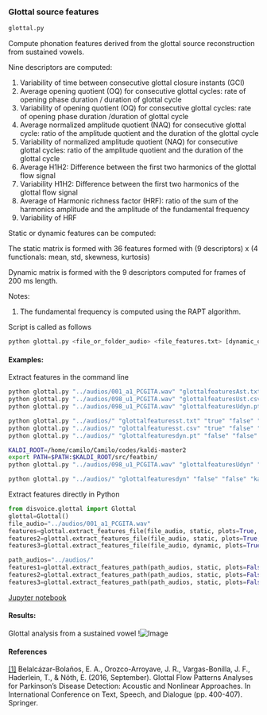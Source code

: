 
### Glottal source features

```sh
glottal.py
```

Compute phonation features derived from the glottal source reconstruction from sustained vowels.

Nine descriptors are computed:

1. Variability of time between consecutive glottal closure instants (GCI)
2. Average opening quotient (OQ) for consecutive glottal cycles: rate of opening phase duration / duration of glottal cycle
3. Variability of opening quotient (OQ) for consecutive glottal cycles: rate of opening phase duration /duration of glottal cycle
4. Average normalized amplitude quotient (NAQ) for consecutive glottal cycle: ratio of the amplitude quotient and the duration of the glottal cycle
5. Variability of normalized amplitude quotient (NAQ) for consecutive glottal cycles: ratio of the amplitude quotient and the duration of the glottal cycle
6. Average H1H2: Difference between the first two harmonics of the glottal flow signal
7. Variability H1H2: Difference between the first two harmonics of the glottal flow signal
8. Average of Harmonic richness factor (HRF): ratio of the sum of the harmonics amplitude and the amplitude of the fundamental frequency
9. Variability of HRF

Static or dynamic features can be computed:

The static matrix is formed with 36 features formed with (9 descriptors) x (4 functionals: mean, std, skewness, kurtosis)

Dynamic matrix is formed with the 9 descriptors computed for frames of 200 ms length.

Notes:

1. The fundamental frequency is computed using the RAPT algorithm.


Script is called as follows

```sh
python glottal.py <file_or_folder_audio> <file_features.txt> [dynamic_or_static (default static)] [plots (true or false) (default false)] [kaldi output (true or false) (default false)]
```

#### Examples:

Extract features in the command line

```sh
python glottal.py "../audios/001_a1_PCGITA.wav" "glottalfeaturesAst.txt" "true" "true" "txt"
python glottal.py "../audios/098_u1_PCGITA.wav" "glottalfeaturesUst.csv" "true" "true" "csv"
python glottal.py "../audios/098_u1_PCGITA.wav" "glottalfeaturesUdyn.pt" "false" "true" "torch"

python glottal.py "../audios/" "glottalfeaturesst.txt" "true" "false" "txt"
python glottal.py "../audios/" "glottalfeaturesst.csv" "true" "false" "csv"
python glottal.py "../audios/" "glottalfeaturesdyn.pt" "false" "false" "torch"

KALDI_ROOT=/home/camilo/Camilo/codes/kaldi-master2
export PATH=$PATH:$KALDI_ROOT/src/featbin/
python glottal.py "../audios/098_u1_PCGITA.wav" "glottalfeaturesUdyn" "false" "false" "kaldi"

python glottal.py "../audios/" "glottalfeaturesdyn" "false" "false" "kaldi"
```

Extract features directly in Python
```python
from disvoice.glottal import Glottal
glottal=Glottal()
file_audio="../audios/001_a1_PCGITA.wav"
features=glottal.extract_features_file(file_audio, static, plots=True, fmt="numpy")
features2=glottal.extract_features_file(file_audio, static, plots=True, fmt="dataframe")
features3=glottal.extract_features_file(file_audio, dynamic, plots=True, fmt="torch")

path_audios="../audios/"
features1=glottal.extract_features_path(path_audios, static, plots=False, fmt="numpy")
features2=glottal.extract_features_path(path_audios, static, plots=False, fmt="torch")
features3=glottal.extract_features_path(path_audios, static, plots=False, fmt="dataframe")
```


[Jupyter notebook](https://github.com/jcvasquezc/DisVoice/blob/master/notebooks_examples/glottal_features.ipynb)

#### Results:

Glottal analysis from a sustained vowel
!![Image](https://github.com/jcvasquezc/DisVoice/blob/master/images/glottal_vowel.png?raw=true)


#### References

[[1]](https://link.springer.com/chapter/10.1007/978-3-319-45510-5_46) Belalcázar-Bolaños, E. A., Orozco-Arroyave, J. R., Vargas-Bonilla, J. F., Haderlein, T., & Nöth, E. (2016, September). Glottal Flow Patterns Analyses for Parkinson’s Disease Detection: Acoustic and Nonlinear Approaches. In International Conference on Text, Speech, and Dialogue (pp. 400-407). Springer.
